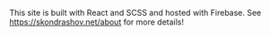 This site is built with React and SCSS and hosted with Firebase. See https://skondrashov.net/about for more details!
